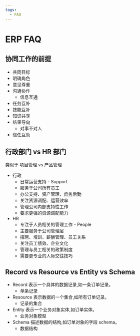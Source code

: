 ```yaml
---
tags:
  - FAQ
---
```


# ERP FAQ

## 协同工作的前提

- 共同目标
- 明确角色
- 意见尊重
- 沟通协作
  - 信息互通
- 任务互补
- 技能互补
- 知识共享
- 结果导向
  - 对事不对人
- 信任互助

## 行政部门 vs HR 部门

类似于 项目管理 vs 产品管理

- 行政
  - 日常运营支持 - Support
  - 服务于公司所有员工
  - 办公支持、资产管理、庶务后勤
  - 关注资源调配、运营效率
  - 管理公司内部支持性工作
  - 要求更强的资源调配能力
- HR
  - 专注于人员相关的管理工作 - People
  - 主要服务于公司管理层
  - 招聘、培训、薪酬管理、员工关系
  - 关注员工绩效、企业文化
  - 管理与员工相关的政策制度
  - 需要更专业的人际交往技巧

## Record vs Resource vs Entity vs Schema

- Record 表示一个具体的数据记录,如一条订单记录。
  - 单条记录
- Resource 表示数据的一个集合,如所有订单记录。
  - 记录的集合
- Entity 表示一个业务对象实体,如订单实体。
  - 业务对象模型
- Schema 描述数据的结构,如订单对象的字段 schema。
  - 数据结构
